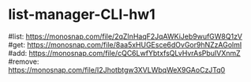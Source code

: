 # list-manager-CLI-hw1

#list: https://monosnap.com/file/2qZInHaqF2JqAWKiJeb9wufGW8Q1zV
#get: https://monosnap.com/file/8aa5xHUGEsce6dOvGor9hNZzAGolmI
#add: https://monosnap.com/file/cQC6LwfYbtxfsQLvHvrAsPbuIVXnmZ
#remove: https://monosnap.com/file/I2Jhotbtgw3XVLWbqWeX9GAoCzJTq0
